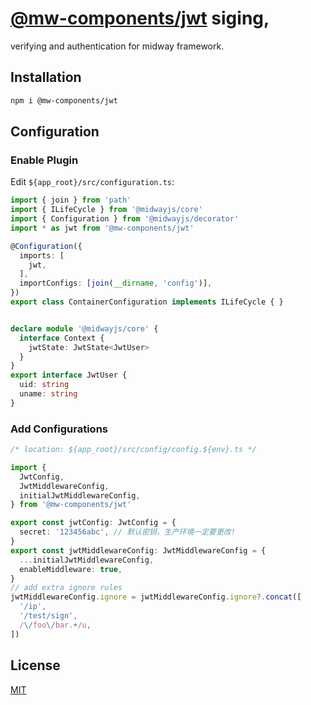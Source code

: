 # [@mw-components/jwt](https://www.npmjs.com/package/@mw-components/jwt) siging,
verifying and authentication for midway framework.


## Installation
```sh
npm i @mw-components/jwt
```


## Configuration

### Enable Plugin

Edit `${app_root}/src/configuration.ts`:

```ts
import { join } from 'path'
import { ILifeCycle } from '@midwayjs/core'
import { Configuration } from '@midwayjs/decorator'
import * as jwt from '@mw-components/jwt'

@Configuration({
  imports: [
    jwt,
  ],
  importConfigs: [join(__dirname, 'config')],
})
export class ContainerConfiguration implements ILifeCycle { }


declare module '@midwayjs/core' {
  interface Context {
    jwtState: JwtState<JwtUser>
  }
}
export interface JwtUser {
  uid: string
  uname: string
}
```

### Add Configurations

```ts
/* location: ${app_root}/src/config/config.${env}.ts */

import {
  JwtConfig,
  JwtMiddlewareConfig,
  initialJwtMiddlewareConfig,
} from '@mw-components/jwt'

export const jwtConfig: JwtConfig = {
  secret: '123456abc', // 默认密钥，生产环境一定要更改!
}
export const jwtMiddlewareConfig: JwtMiddlewareConfig = {
  ...initialJwtMiddlewareConfig,
  enableMiddleware: true,
}
// add extra ignore rules
jwtMiddlewareConfig.ignore = jwtMiddlewareConfig.ignore?.concat([
  '/ip',
  '/test/sign',
  /\/foo\/bar.+/u,
])
```


## License
[MIT](LICENSE)

